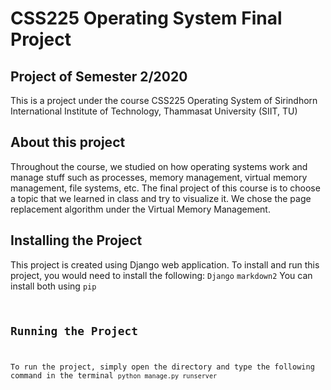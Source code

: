 # CSS225 Operating System Final Project
## Project of Semester 2/2020
This is a project under the course CSS225 Operating System of Sirindhorn International Institute of Technology, Thammasat University (SIIT, TU)

## About this project
Throughout the course, we studied on how operating systems work and manage stuff such as processes, memory management, virtual memory management, file systems, etc.
The final project of this course is to choose a topic that we learned in class and try to visualize it. We chose the page replacement algorithm under the Virtual Memory Management.

## Installing the Project
This project is created using Django web application.
To install and run this project, you would need to install the following:
<code>Django</code>
<code>markdown2</code>
You can install both using <code>pip</coode>

## Running the Project
To run the project, simply open the directory and type the following command in the terminal
<code>python manage.py runserver</code>